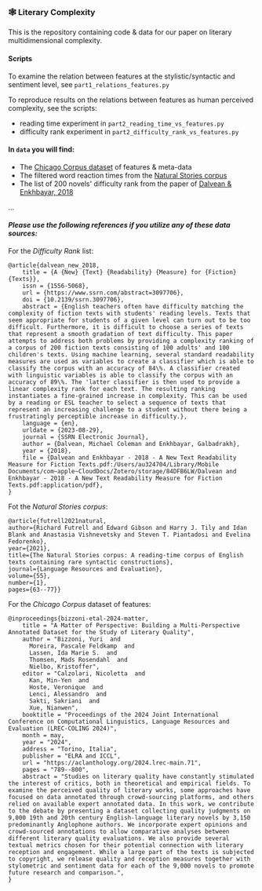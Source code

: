### 🕸️ Literary Complexity

This is the repository containing code & data for our paper on literary multidimensional complexity.

#### Scripts
To examine the relation between features at the stylistic/syntactic and sentiment level, see ```part1_relations_features.py```

To reproduce results on the relations between features as human perceived complexity, see the scripts:
- reading time experiment in ```part2_reading_time_vs_features.py```
- difficulty rank experiment in ```part2_difficulty_rank_vs_features.py```

#### In ```data``` you will find:
- The [Chicago Corpus dataset](https://github.com/centre-for-humanities-computing/chicago_corpus) of features & meta-data
- The filtered word reaction times from the [Natural Stories corpus](https://github.com/languageMIT/naturalstories/)
- The list of 200 novels' difficulty rank from the paper of [Dalvean & Enkhbayar, 2018](https://dx.doi.org/10.2139/ssrn.3097706)

...


#### _Please use the following references if you utilize any of these data sources:_

For the _Difficulty Rank_ list:
```
@article{dalvean_new_2018,
	title = {A {New} {Text} {Readability} {Measure} for {Fiction} {Texts}},
	issn = {1556-5068},
	url = {https://www.ssrn.com/abstract=3097706},
	doi = {10.2139/ssrn.3097706},
	abstract = {English teachers often have difficulty matching the complexity of fiction texts with students' reading levels. Texts that seem appropriate for students of a given level can turn out to be too difficult. Furthermore, it is difficult to choose a series of texts that represent a smooth gradation of text difficulty. This paper attempts to address both problems by providing a complexity ranking of a corpus of 200 fiction texts consisting of 100 adults' and 100 children's texts. Using machine learning, several standard readability measures are used as variables to create a classifier which is able to classify the corpus with an accuracy of 84\%. A classifier created with linguistic variables is able to classify the corpus with an accuracy of 89\%. The 'latter classifier is then used to provide a linear complexity rank for each text. The resulting ranking instantiates a fine-grained increase in complexity. This can be used by a reading or ESL teacher to select a sequence of texts that represent an increasing challenge to a student without there being a frustratingly perceptible increase in difficulty.},
	language = {en},
	urldate = {2023-08-29},
	journal = {SSRN Electronic Journal},
	author = {Dalvean, Michael Coleman and Enkhbayar, Galbadrakh},
	year = {2018},
	file = {Dalvean and Enkhbayar - 2018 - A New Text Readability Measure for Fiction Texts.pdf:/Users/au324704/Library/Mobile Documents/com~apple~CloudDocs/Zotero/storage/84DFB6LW/Dalvean and Enkhbayar - 2018 - A New Text Readability Measure for Fiction Texts.pdf:application/pdf},
}
```

Fot the _Natural Stories corpus_:
```
@article{futrell2021natural,
author={Richard Futrell and Edward Gibson and Harry J. Tily and Idan Blank and Anastasia Vishnevetsky and Steven T. Piantadosi and Evelina Fedorenko},
year={2021},
title={The Natural Stories corpus: A reading-time corpus of English texts containing rare syntactic constructions},
journal={Language Resources and Evaluation},
volume={55},
number={1},
pages={63--77}}
```

For the _Chicago Corpus_ dataset of features:
```
@inproceedings{bizzoni-etal-2024-matter,
    title = "A Matter of Perspective: Building a Multi-Perspective Annotated Dataset for the Study of Literary Quality",
    author = "Bizzoni, Yuri  and
      Moreira, Pascale Feldkamp  and
      Lassen, Ida Marie S.  and
      Thomsen, Mads Rosendahl  and
      Nielbo, Kristoffer",
    editor = "Calzolari, Nicoletta  and
      Kan, Min-Yen  and
      Hoste, Veronique  and
      Lenci, Alessandro  and
      Sakti, Sakriani  and
      Xue, Nianwen",
    booktitle = "Proceedings of the 2024 Joint International Conference on Computational Linguistics, Language Resources and Evaluation (LREC-COLING 2024)",
    month = may,
    year = "2024",
    address = "Torino, Italia",
    publisher = "ELRA and ICCL",
    url = "https://aclanthology.org/2024.lrec-main.71",
    pages = "789--800",
    abstract = "Studies on literary quality have constantly stimulated the interest of critics, both in theoretical and empirical fields. To examine the perceived quality of literary works, some approaches have focused on data annotated through crowd-sourcing platforms, and others relied on available expert annotated data. In this work, we contribute to the debate by presenting a dataset collecting quality judgments on 9,000 19th and 20th century English-language literary novels by 3,150 predominantly Anglophone authors. We incorporate expert opinions and crowd-sourced annotations to allow comparative analyses between different literary quality evaluations. We also provide several textual metrics chosen for their potential connection with literary reception and engagement. While a large part of the texts is subjected to copyright, we release quality and reception measures together with stylometric and sentiment data for each of the 9,000 novels to promote future research and comparison.",
}
```
